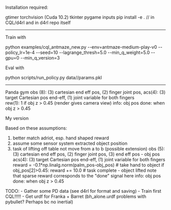 
Installation required:

gtimer
torchvision (Cuda 10.2)
tkinter
pygame
inputs
pip install -e . // in CQL/d4rl and in d4rl repo itself

______


Train with

python examples/cql_antmaze_new.py --env=antmaze-medium-play-v0 --policy_lr=1e-4 --seed=10 --lagrange_thresh=5.0 --min_q_weight=5.0 --gpu=0 --min_q_version=3

Eval with

python scripts/run_policy.py data/<path>/params.pkl

______

Panda gym 
obs (8): (3) cartesian end eff pos, (2) finger joint pos,
acs(4): (3) target Cartesian pos end-eff, (1) joint variable for both fingers  
rew(1): 1 if obj z > 0.45
(render gives camera view)
info: obj pos
done: when obj z > 0.45

My version

Based on these assumptions:
1. better match adriot, esp. hand shaped reward
2. assume some sensor system extracted object position
3. task of lifting off table not move from a to b (possible extension)
obs (5): (3) cartesian end eff pos, (2) finger joint pos, (3) end eff pos - obj pos
acs(4): (3) target Cartesian pos end-eff, (1) joint variable for both fingers  
reward = -0.1*np.linalg.norm(palm_pos-obj_pos)              # take hand to object
       if obj_pos[2]>0.45:
            reward += 10.0                                          # task complete - object lifted 
note that sparse reward corresponds to the "done" signal here
info: obj pos     
done: when obj z > 0.45


TODO:
    - Gather some PD data (see d4rl for format and saving)
    - Train first CQL!!!!!
    - Get urdf for Franka + Barret
        (bh_alone.urdf problems with pybullet? Perhaps bc no inertial)